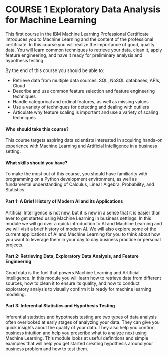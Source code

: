 COURSE 1 Exploratory Data Analysis for Machine Learning
========================================================
This first course in the IBM Machine Learning Professional Certificate introduces you to Machine Learning and the content of the professional certificate. 
In this course you will realize the importance of good, quality data. 
You will learn common techniques to retrieve your data, clean it, apply feature engineering, and have it ready for preliminary analysis and hypothesis testing.

By the end of this course you should be able to:
* Retrieve data from multiple data sources: SQL, NoSQL databases, APIs, Cloud 
* Describe and use common feature selection and feature engineering techniques
* Handle categorical and ordinal features, as well as missing values
* Use a variety of techniques for detecting and dealing with outliers
* Articulate why feature scaling is important and use a variety of scaling techniques
 
#### Who should take this course?
This course targets aspiring data scientists interested in acquiring hands-on experience  with Machine Learning and Artificial Intelligence in a business setting.
 
#### What skills should you have?
To make the most out of this course, you should have familiarity with programming on a Python development environment, as well as fundamental understanding of Calculus, Linear Algebra, Probability, and Statistics.



#### Part 1: A Brief History of Modern AI and its Applications
Artificial Intelligence is not new, but it is new in a sense that it is easier than ever to get started using Machine Learning in business settings. 
In this module we will go over a quick introduction to AI and Machine Learning and we will visit a brief history of modern AI. 
We will also explore some of the current applications of AI and Machine Learning for you to think about how you want to leverage them in your day to day business practice or personal projects.

#### Part 2: Retrieving Data, Exploratory Data Analysis, and Feature Engineering
Good data is the fuel that powers Machine Learning and Artificial Intelligence. 
In this module you will learn how to retrieve data from different sources, how to clean it to ensure its quality, and how to conduct exploratory analysis to visually confirm it is ready for machine learning modeling.

#### Part 3: Inferential Statistics and Hypothesis Testing
Inferential statistics and hypothesis testing are two types of data analysis often overlooked at early stages of analyzing your data. 
They can give you quick insights about the quality of your data. They also help you confirm business intuition and help you prescribe what to analyze next using Machine Learning. 
This module looks at useful definitions and simple examples that will help you get started creating hypothesis around your business problem and how to test them.

